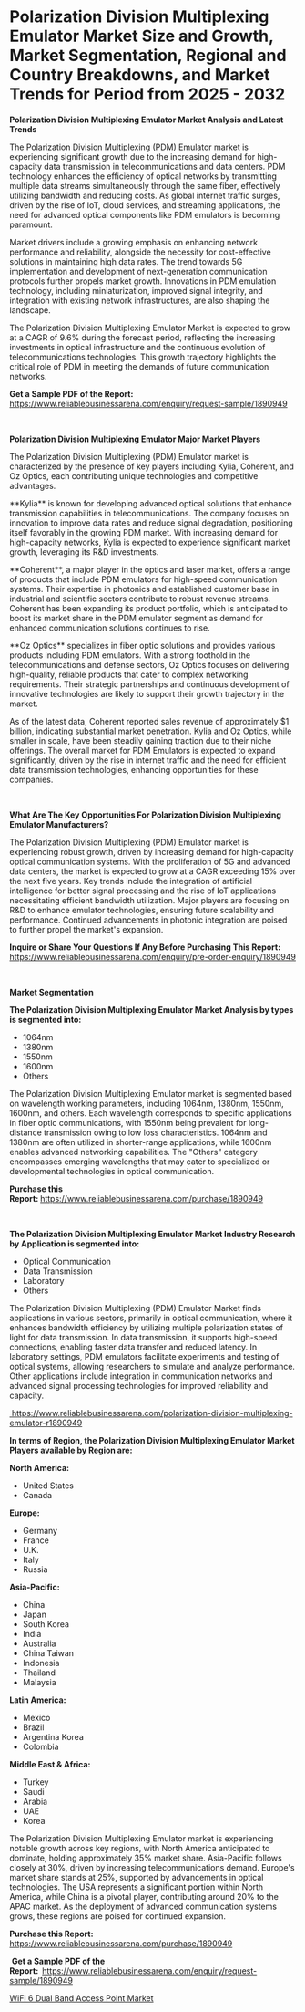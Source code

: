 <p><h1>Polarization Division Multiplexing Emulator Market Size and Growth, Market Segmentation, Regional and Country Breakdowns, and Market Trends for Period from 2025 -  2032</h1></p><p><strong>Polarization Division Multiplexing Emulator Market Analysis and Latest Trends</strong></p>
<p><p>The Polarization Division Multiplexing (PDM) Emulator market is experiencing significant growth due to the increasing demand for high-capacity data transmission in telecommunications and data centers. PDM technology enhances the efficiency of optical networks by transmitting multiple data streams simultaneously through the same fiber, effectively utilizing bandwidth and reducing costs. As global internet traffic surges, driven by the rise of IoT, cloud services, and streaming applications, the need for advanced optical components like PDM emulators is becoming paramount.</p><p>Market drivers include a growing emphasis on enhancing network performance and reliability, alongside the necessity for cost-effective solutions in maintaining high data rates. The trend towards 5G implementation and development of next-generation communication protocols further propels market growth. Innovations in PDM emulation technology, including miniaturization, improved signal integrity, and integration with existing network infrastructures, are also shaping the landscape.</p><p>The Polarization Division Multiplexing Emulator Market is expected to grow at a CAGR of 9.6% during the forecast period, reflecting the increasing investments in optical infrastructure and the continuous evolution of telecommunications technologies. This growth trajectory highlights the critical role of PDM in meeting the demands of future communication networks.</p></p>
<p><strong>Get a Sample PDF of the Report:&nbsp;</strong> <a href="https://www.reliablebusinessarena.com/enquiry/request-sample/1890949?utm_campaign=2004&utm_medium=2&utm_source=Github&utm_content=ia&utm_term=01032025&utm_id=polarization-division-multiplexing-emulator">https://www.reliablebusinessarena.com/enquiry/request-sample/1890949</a></p>
<p>&nbsp;</p>
<p><strong>Polarization Division Multiplexing Emulator Major Market Players</strong></p>
<p><p>The Polarization Division Multiplexing (PDM) Emulator market is characterized by the presence of key players including Kylia, Coherent, and Oz Optics, each contributing unique technologies and competitive advantages.</p><p>**Kylia** is known for developing advanced optical solutions that enhance transmission capabilities in telecommunications. The company focuses on innovation to improve data rates and reduce signal degradation, positioning itself favorably in the growing PDM market. With increasing demand for high-capacity networks, Kylia is expected to experience significant market growth, leveraging its R&D investments.</p><p>**Coherent**, a major player in the optics and laser market, offers a range of products that include PDM emulators for high-speed communication systems. Their expertise in photonics and established customer base in industrial and scientific sectors contribute to robust revenue streams. Coherent has been expanding its product portfolio, which is anticipated to boost its market share in the PDM emulator segment as demand for enhanced communication solutions continues to rise.</p><p>**Oz Optics** specializes in fiber optic solutions and provides various products including PDM emulators. With a strong foothold in the telecommunications and defense sectors, Oz Optics focuses on delivering high-quality, reliable products that cater to complex networking requirements. Their strategic partnerships and continuous development of innovative technologies are likely to support their growth trajectory in the market.</p><p>As of the latest data, Coherent reported sales revenue of approximately $1 billion, indicating substantial market penetration. Kylia and Oz Optics, while smaller in scale, have been steadily gaining traction due to their niche offerings. The overall market for PDM Emulators is expected to expand significantly, driven by the rise in internet traffic and the need for efficient data transmission technologies, enhancing opportunities for these companies.</p></p>
<p>&nbsp;</p>
<p><strong>What Are The Key Opportunities For Polarization Division Multiplexing Emulator Manufacturers?</strong></p>
<p><p>The Polarization Division Multiplexing (PDM) Emulator market is experiencing robust growth, driven by increasing demand for high-capacity optical communication systems. With the proliferation of 5G and advanced data centers, the market is expected to grow at a CAGR exceeding 15% over the next five years. Key trends include the integration of artificial intelligence for better signal processing and the rise of IoT applications necessitating efficient bandwidth utilization. Major players are focusing on R&D to enhance emulator technologies, ensuring future scalability and performance. Continued advancements in photonic integration are poised to further propel the market's expansion.</p></p>
<p><strong>Inquire or Share Your Questions If Any Before Purchasing This Report:</strong> <a href="https://www.reliablebusinessarena.com/enquiry/pre-order-enquiry/1890949?utm_campaign=2004&utm_medium=2&utm_source=Github&utm_content=ia&utm_term=01032025&utm_id=polarization-division-multiplexing-emulator">https://www.reliablebusinessarena.com/enquiry/pre-order-enquiry/1890949</a></p>
<p>&nbsp;</p>
<p><strong>Market Segmentation</strong></p>
<p><strong>The Polarization Division Multiplexing Emulator Market Analysis by types is segmented into:</strong></p>
<p><ul><li>1064nm</li><li>1380nm</li><li>1550nm</li><li>1600nm</li><li>Others</li></ul></p>
<p><p>The Polarization Division Multiplexing Emulator market is segmented based on wavelength working parameters, including 1064nm, 1380nm, 1550nm, 1600nm, and others. Each wavelength corresponds to specific applications in fiber optic communications, with 1550nm being prevalent for long-distance transmission owing to low loss characteristics. 1064nm and 1380nm are often utilized in shorter-range applications, while 1600nm enables advanced networking capabilities. The "Others" category encompasses emerging wavelengths that may cater to specialized or developmental technologies in optical communication.</p></p>
<p><strong>Purchase this Report:&nbsp;</strong><a href="https://www.reliablebusinessarena.com/purchase/1890949?utm_campaign=2004&utm_medium=2&utm_source=Github&utm_content=ia&utm_term=01032025&utm_id=polarization-division-multiplexing-emulator">https://www.reliablebusinessarena.com/purchase/1890949</a></p>
<p>&nbsp;</p>
<p><strong>The Polarization Division Multiplexing Emulator Market Industry Research by Application is segmented into:</strong></p>
<p><ul><li>Optical Communication</li><li>Data Transmission</li><li>Laboratory</li><li>Others</li></ul></p>
<p><p>The Polarization Division Multiplexing (PDM) Emulator Market finds applications in various sectors, primarily in optical communication, where it enhances bandwidth efficiency by utilizing multiple polarization states of light for data transmission. In data transmission, it supports high-speed connections, enabling faster data transfer and reduced latency. In laboratory settings, PDM emulators facilitate experiments and testing of optical systems, allowing researchers to simulate and analyze performance. Other applications include integration in communication networks and advanced signal processing technologies for improved reliability and capacity.</p></p>
<p><a href="https://www.reliablebusinessarena.com/polarization-division-multiplexing-emulator-r1890949?utm_campaign=2004&utm_medium=2&utm_source=Github&utm_content=ia&utm_term=01032025&utm_id=polarization-division-multiplexing-emulator">&nbsp;https://www.reliablebusinessarena.com/polarization-division-multiplexing-emulator-r1890949</a></p>
<p><strong>In terms of Region, the Polarization Division Multiplexing Emulator Market Players available by Region are:</strong></p>
<p>
    <p> <strong> North America: </strong>
        <ul>
            <li>United States</li>
            <li>Canada</li>
        </ul>
        </p> 
    <p> <strong> Europe: </strong>
        <ul>
            <li>Germany</li>
            <li>France</li>
            <li>U.K.</li>
            <li>Italy</li>
            <li>Russia</li>
        </ul>
        </p> 
    <p> <strong> Asia-Pacific: </strong>
        <ul>
            <li>China</li>
            <li>Japan</li>
            <li>South Korea</li>
            <li>India</li>
            <li>Australia</li>
            <li>China Taiwan</li>
            <li>Indonesia</li>
            <li>Thailand</li>
            <li>Malaysia</li>
        </ul>
        </p> 
    <p> <strong> Latin America: </strong>
        <ul>
            <li>Mexico</li>
            <li>Brazil</li>
            <li>Argentina Korea</li>
            <li>Colombia</li>
        </ul>
        </p> 
    <p> <strong> Middle East & Africa: </strong>
        <ul>
            <li>Turkey</li>
            <li>Saudi</li>
            <li>Arabia</li>
            <li>UAE</li>
            <li>Korea</li>
        </ul>
    </p>
    </p>
<p><p>The Polarization Division Multiplexing Emulator market is experiencing notable growth across key regions, with North America anticipated to dominate, holding approximately 35% market share. Asia-Pacific follows closely at 30%, driven by increasing telecommunications demand. Europe's market share stands at 25%, supported by advancements in optical technologies. The USA represents a significant portion within North America, while China is a pivotal player, contributing around 20% to the APAC market. As the deployment of advanced communication systems grows, these regions are poised for continued expansion.</p></p>
<p><strong>Purchase this Report: </strong><a href="https://www.reliablebusinessarena.com/purchase/1890949?utm_campaign=2004&utm_medium=2&utm_source=Github&utm_content=ia&utm_term=01032025&utm_id=polarization-division-multiplexing-emulator">https://www.reliablebusinessarena.com/purchase/1890949</a></p>
<p>&nbsp;<strong>Get a Sample PDF of the Report:&nbsp;&nbsp;</strong><a href="https://www.reliablebusinessarena.com/enquiry/request-sample/1890949?utm_campaign=2004&utm_medium=2&utm_source=Github&utm_content=ia&utm_term=01032025&utm_id=polarization-division-multiplexing-emulator">https://www.reliablebusinessarena.com/enquiry/request-sample/1890949</a></p>
<p><strong></strong></p>
<p><p><a href="https://github.com/globismark/Market-Research-Report-List-6/blob/main/wifi-6-dual-band-access-point-market.md?utm_campaign=2004&utm_medium=2&utm_source=Github&utm_content=ia&utm_term=01032025&utm_id=polarization-division-multiplexing-emulator">WiFi 6 Dual Band Access Point Market</a></p></p>